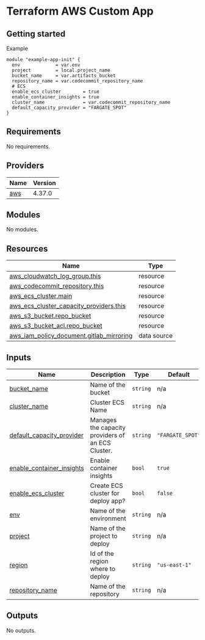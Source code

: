 # Terraform AWS Custom App

## Getting started

Example

````
module "example-app-init" {
  env             = var.env
  project         = local.project_name
  bucket_name     = var.artifacts_bucket
  repository_name = var.codecommit_repository_name
  # ECS
  enable_ecs_cluster        = true
  enable_container_insights = true
  cluster_name              = var.codecommit_repository_name
  default_capacity_provider = "FARGATE_SPOT"
}
````

<!-- BEGINNING OF PRE-COMMIT-TERRAFORM DOCS HOOK -->
## Requirements

No requirements.

## Providers

| Name | Version |
|------|---------|
| <a name="provider_aws"></a> [aws](#provider\_aws) | 4.37.0 |

## Modules

No modules.

## Resources

| Name | Type |
|------|------|
| [aws_cloudwatch_log_group.this](https://registry.terraform.io/providers/hashicorp/aws/latest/docs/resources/cloudwatch_log_group) | resource |
| [aws_codecommit_repository.this](https://registry.terraform.io/providers/hashicorp/aws/latest/docs/resources/codecommit_repository) | resource |
| [aws_ecs_cluster.main](https://registry.terraform.io/providers/hashicorp/aws/latest/docs/resources/ecs_cluster) | resource |
| [aws_ecs_cluster_capacity_providers.this](https://registry.terraform.io/providers/hashicorp/aws/latest/docs/resources/ecs_cluster_capacity_providers) | resource |
| [aws_s3_bucket.repo_bucket](https://registry.terraform.io/providers/hashicorp/aws/latest/docs/resources/s3_bucket) | resource |
| [aws_s3_bucket_acl.repo_bucket](https://registry.terraform.io/providers/hashicorp/aws/latest/docs/resources/s3_bucket_acl) | resource |
| [aws_iam_policy_document.gitlab_mirroring](https://registry.terraform.io/providers/hashicorp/aws/latest/docs/data-sources/iam_policy_document) | data source |

## Inputs

| Name | Description | Type | Default | Required |
|------|-------------|------|---------|:--------:|
| <a name="input_bucket_name"></a> [bucket\_name](#input\_bucket\_name) | Name of the bucket | `string` | n/a | yes |
| <a name="input_cluster_name"></a> [cluster\_name](#input\_cluster\_name) | Cluster ECS Name | `string` | n/a | yes |
| <a name="input_default_capacity_provider"></a> [default\_capacity\_provider](#input\_default\_capacity\_provider) | Manages the capacity providers of an ECS Cluster. | `string` | `"FARGATE_SPOT"` | no |
| <a name="input_enable_container_insights"></a> [enable\_container\_insights](#input\_enable\_container\_insights) | Enable container insights | `bool` | `true` | no |
| <a name="input_enable_ecs_cluster"></a> [enable\_ecs\_cluster](#input\_enable\_ecs\_cluster) | Create ECS cluster for deploy app? | `bool` | `false` | no |
| <a name="input_env"></a> [env](#input\_env) | Name of the environment | `string` | n/a | yes |
| <a name="input_project"></a> [project](#input\_project) | Name of the project to deploy | `string` | n/a | yes |
| <a name="input_region"></a> [region](#input\_region) | Id of the region where to deploy | `string` | `"us-east-1"` | no |
| <a name="input_repository_name"></a> [repository\_name](#input\_repository\_name) | Name of the repository | `string` | n/a | yes |

## Outputs

No outputs.
<!-- END OF PRE-COMMIT-TERRAFORM DOCS HOOK -->
